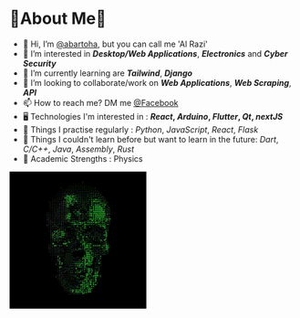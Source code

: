 # 🍑**About Me**🍊

- 👋 Hi, I’m [@abartoha](https://www.github.com/abartoha), but you can call me 'Al Razi'
- 👀 I’m interested in **_Desktop/Web Applications_**, **_Electronics_** and  **_Cyber Security_**
- 🌱 I’m currently learning are **_Tailwind_**, **_Django_**
- 💞️ I’m looking to collaborate/work on **_Web Applications_**, **_Web Scraping_**, **_API_**
- 📫 How to reach me? DM me [@Facebook](https://www.facebook.com/abartoha/)
- 🖥️ Technologies I'm interested in : **_React_, _Arduino_, _Flutter_, _Qt_, _nextJS_**
- 🧠 Things I practise regularly : _Python_, _JavaScript_, _React_, _Flask_
- 🔮 Things I couldn't learn before but want to learn in the future: _Dart_, _C/C++_, _Java_, _Assembly_, _Rust_
- 📕 Academic Strengths : Physics

![Rotating Skull Generated with Python](https://github.com/abartoha/abartoha/blob/defalt/rotskull.gif?raw=true)
